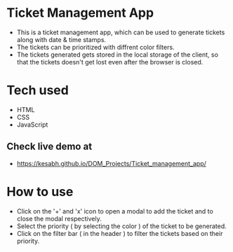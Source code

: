 # Ticket Management App

- This is a ticket management app, which can be used to generate tickets along with date & time stamps.
- The tickets can be prioritized with diffrent color filters.
- The tickets generated gets stored in the local storage of the client, so that the tickets doesn't get lost even after the browser is closed.

# Tech used
- HTML
- CSS
- JavaScript

## Check live demo at 
- https://kesabh.github.io/DOM_Projects/Ticket_management_app/

# How to use 
- Click on the '+' and 'x' icon to open a modal to add the ticket and to close the modal respectively.
- Select the priority ( by selecting the color ) of the ticket to be generated.
- Click on the filter bar ( in the header ) to filter the tickets based on their priority.
